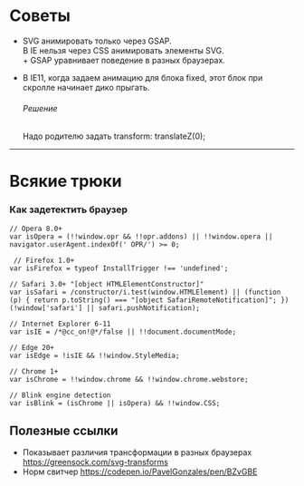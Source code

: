 # Советы

- SVG анимировать только через GSAP.  
  В IE нельзя через CSS анимировать элементы SVG.  
  \+ GSAP уравнивает поведение в разных браузерах.



- В IE11, когда задаем анимацию для блока fixed, этот блок при скролле начинает дико прыгать. 
  ###### Решение
  Надо родителю задать transform: translateZ(0);
***



# Всякие трюки 
### Как задетектить браузер

    // Opera 8.0+
    var isOpera = (!!window.opr && !!opr.addons) || !!window.opera || navigator.userAgent.indexOf(' OPR/') >= 0;

     // Firefox 1.0+
    var isFirefox = typeof InstallTrigger !== 'undefined';

    // Safari 3.0+ "[object HTMLElementConstructor]" 
    var isSafari = /constructor/i.test(window.HTMLElement) || (function (p) { return p.toString() === "[object SafariRemoteNotification]"; })   (!window['safari'] || safari.pushNotification);

    // Internet Explorer 6-11
    var isIE = /*@cc_on!@*/false || !!document.documentMode;

    // Edge 20+
    var isEdge = !isIE && !!window.StyleMedia;

    // Chrome 1+
    var isChrome = !!window.chrome && !!window.chrome.webstore;

    // Blink engine detection
    var isBlink = (isChrome || isOpera) && !!window.CSS;

## Полезные ссылки

- Показывает различия трансформации в разных браузерах <https://greensock.com/svg-transforms>
- Норм свитчер <https://codepen.io/PavelGonzales/pen/BZvGBE>
